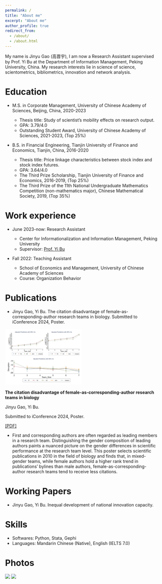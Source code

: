 ```yaml
---
permalink: /
title: "About me"
excerpt: "About me"
author_profile: true
redirect_from: 
  - /about/
  - /about.html
---
```


My name is Jinyu Gao (高晋宇), I am now a Research Assistant supervised by Prof. Yi Bu at the Department of Information Management, Peking University, China. My research interests lie in science of science, scientometrics, bibliometrics, innovation and network analysis.

Education
======
* M.S. in Corporate Management, University of Chinese Academy of Sciences, Beijing, China, 2020-2023
  * Thesis title: Study of scientist’s mobility effects on research output.
  * GPA: 3.79/4.0
  * Outstanding Student Award, University of Chinese Academy of Sciences, 2021-2023, (Top 25%)

* B.S. in Financial Engineering, Tianjin University of Finance and Economics, Tianjin, China, 2016-2020
  * Thesis title: Price linkage characteristics between stock index and stock index futures.
  * GPA: 3.64/4.0
  * The Third Prize Scholarship, Tianjin University of Finance and Economics, 2016-2019, (Top 25%)
  * The Third Prize of the 11th National Undergraduate Mathematics Competition (non-mathematics major), Chinese Mathematical Society, 2019, (Top 35%)

  
Work experience
======
* June 2023-now: Research Assistant
  * Center for Informationalization and Information Management, Peking University
  * Supervisor: [Prof. Yi Bu](https://buyi08.wixsite.com/yi-bu)

* Fall 2022: Teaching Assistant
  * School of Economics and Management, University of Chinese Academy of Sciences
  * Course: Organization Behavior

Publications
======
* Jinyu Gao, Yi Bu. The citation disadvantage of female-as-corresponding-author research teams in biology. Submitted to iConference 2024, Poster.

<div class='paper-box'><div class='paper-box-image'><div><img src='images/Fig.2_teamgender.png' alt="sym" width="50%"></div></div>
<div class='paper-box-text' markdown="1">

**The citation disadvantage of female-as-corresponding-author research teams in biology**

Jinyu Gao, Yi Bu. 

Submitted to iConference 2024, Poster.

[[PDF]](https://.pdf)

- First and corresponding authors are often regarded as leading members in a research team. Distinguishing the gender composition of leading authors paints a nuanced picture on the gender differences in scientific performance at the research team level. This poster selects scientific publications in 2010 in the field of biology and finds that, in mixed-gender teams, while female authors hold a higher rank trend in publications’ bylines than male authors, female-as-corresponding-author research teams tend to receive less citations.
</div>
</div>


Working Papers
======
* Jinyu Gao, Yi Bu. Inequal development of national innovation capacity.

Skills
======
* Softwares: Python, Stata, Gephi
* Languages: Mandarin Chinese (Native), English (IELTS 7.0)

Photos
======
<img src='/images/IMG_E8865.png'>

<img src='/images/IMG_9187.png'>

